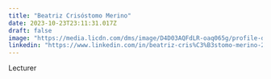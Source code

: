 ```yaml
---
title: "Beatriz Crisóstomo Merino"
date: 2023-10-23T23:11:31.017Z
draft: false
image: "https://media.licdn.com/dms/image/D4D03AQFdLR-oaq065g/profile-displayphoto-shrink_400_400/0/1677914312875?e=1703721600&v=beta&t=sX6NTiheqnJc1xJNVP14xKmwu6jaUeujpMjMUNmRhPU"
linkedin: "https://www.linkedin.com/in/beatriz-cris%C3%B3stomo-merino-256455137/"
---
```

Lecturer
